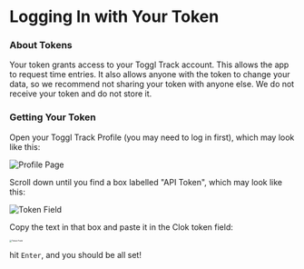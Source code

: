 # Logging In with Your Token

### About Tokens
Your token grants access to your Toggl Track account. This allows the app to request time entries. It also allows anyone with the token to change your data, so we recommend not sharing your token with anyone else. We do not receive your token and do not store it.

### Getting Your Token
Open your Toggl Track Profile (you may need to log in first), which may look like this:

![Profile Page](https://eliyap.github.io/Clok/token/profile.png)



Scroll down until you find a box labelled "API Token", which may look like this:

![Token Field](https://eliyap.github.io/Clok/token/field.png)



Copy the text in that box and paste it in the Clok token field:

<img src="https://eliyap.github.io/Clok/token/loginScreen.png" alt="Token Field" style="zoom:25%;" />

hit `Enter`, and you should be all set!